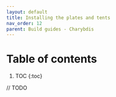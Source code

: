 ```yaml
---
layout: default
title: Installing the plates and tents
nav_order: 12
parent: Build guides - Charybdis
---
```


# Table of contents

1. TOC
{:toc}

// TODO
